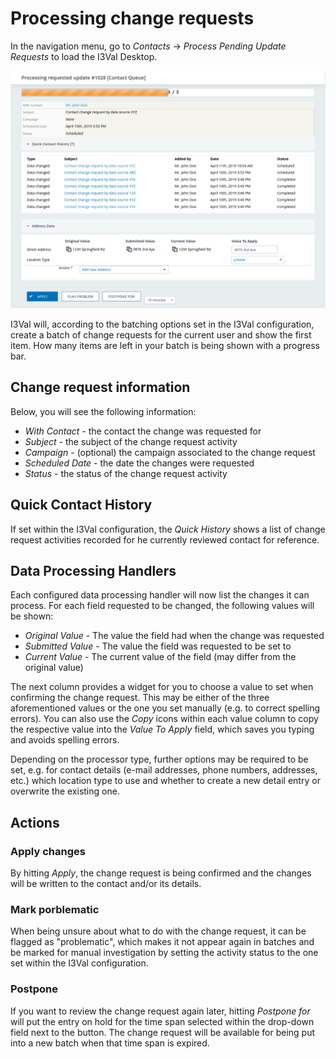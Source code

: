 # Processing change requests

In the navigation menu, go to *Contacts* → *Process Pending Update Requests* to
load the I3Val Desktop.

![I3Val Desktop](img/i3val-desktop.png "I3Val Desktop")

I3Val will, according to the batching options set in the I3Val configuration,
create a batch of change requests for the current user and show the first item.
How many items are left in your batch is being shown with a progress bar.

## Change request information

Below, you will see the following information:

*   *With Contact* - the contact the change was requested for
*   *Subject* - the subject of the change request activity
*   *Campaign* - (optional) the campaign associated to the change request
*   *Scheduled Date* - the date the changes were requested
*   *Status* - the status of the change request activity

## Quick Contact History

If set within the I3Val configuration, the *Quick History* shows a list of
change request activities recorded for he currently reviewed contact for
reference.

## Data Processing Handlers

Each configured data processing handler will now list the changes it can
process. For each field requested to be changed, the following values will be
shown:

*   *Original Value* - The value the field had when the change was requested
*   *Submitted Value* - The value the field was requested to be set to
*   *Current Value* - The current value of the field (may differ from the
    original value)

The next column provides a widget for you to choose a value to set when
confirming the change request. This may be either of the three aforementioned
values or the one you set manually (e.g. to correct spelling errors). You can
also use the *Copy* icons within each value column to copy the respective value
into the *Value To Apply* field, which saves you typing and avoids spelling
errors.

Depending on the processor type, further options may be required to be set, e.g.
for contact details (e-mail addresses, phone numbers, addresses, etc.) which
location type to use and whether to create a new detail entry or overwrite the
existing one.

## Actions

### Apply changes

By hitting *Apply*, the change request is being confirmed and the changes will
be written to the contact and/or its details.

### Mark porblematic

When being unsure about what to do with the change request, it can be flagged as
"problematic", which makes it not appear again in batches and be marked for
manual investigation by setting the activity status to the one set within the
I3Val configuration.

### Postpone

If you want to review the change request again later, hitting *Postpone for*
will put the entry on hold for the time span selected within the drop-down field
next to the button. The change request will be available for being put into a
new batch when that time span is expired.
